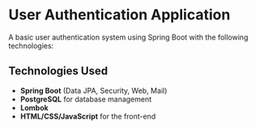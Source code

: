 # User Authentication Application

A basic user authentication system using Spring Boot with the following technologies:

## Technologies Used

- **Spring Boot** (Data JPA, Security, Web, Mail)
- **PostgreSQL** for database management
- **Lombok**
- **HTML/CSS/JavaScript** for the front-end
